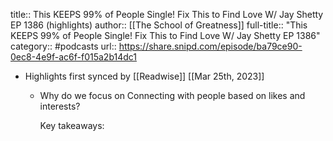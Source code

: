 title:: This KEEPS 99% of People Single! Fix This to Find Love W/ Jay Shetty EP 1386 (highlights)
author:: [[The School of Greatness]]
full-title:: "This KEEPS 99% of People Single! Fix This to Find Love W/ Jay Shetty EP 1386"
category:: #podcasts
url:: https://share.snipd.com/episode/ba79ce90-0ec8-4e9f-ac6f-f015a2b14dc1

- Highlights first synced by [[Readwise]] [[Mar 25th, 2023]]
	- Why do we focus on Connecting with people based on likes and interests?
	  
	  Key takeaways: